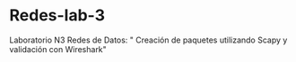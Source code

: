 # Redes-lab-3
Laboratorio N3 Redes de Datos:  " Creación de paquetes utilizando Scapy y validación con Wireshark"
